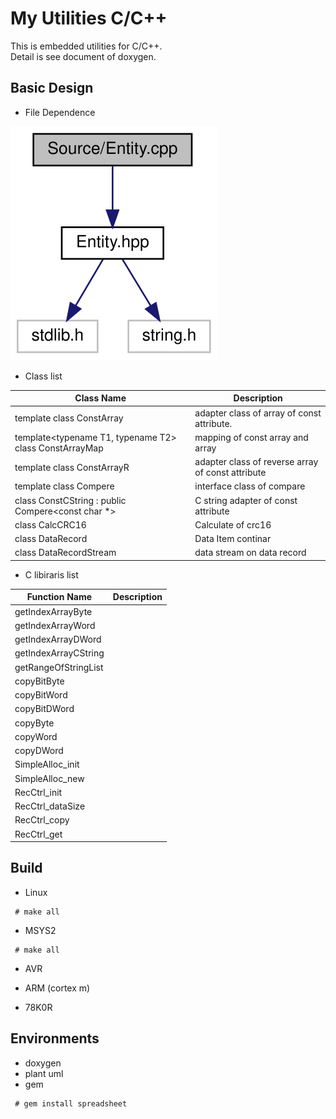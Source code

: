 # My Utilities C/C++

This is embedded  utilities for C/C++.<br>
Detail is see document of doxygen.

## Basic Design

* File Dependence

![sample][1]

* Class list

| <center>Class Name</center> | <center>Description</center> |
|:---|:---|
| template<typename T> class ConstArray                  | adapter class of array of const attribute. |
| template<typename T1, typename T2> class ConstArrayMap | mapping of const array and array |
| template<typename T> class ConstArrayR                 | adapter class of reverse array of const attribute |
| template<typename T> class Compere                     | interface class of compare |
| class ConstCString : public Compere<const char *>      | C string adapter of const attribute |
| class CalcCRC16                                        | Calculate of crc16 |
| class DataRecord                                       | Data Item continar |
| class DataRecordStream                                 | data stream on data record |

* C libiraris list

| <center>Function Name</center> | <center>Description</center> |
|:---|:---|
| getIndexArrayByte    | |
| getIndexArrayWord    | |
| getIndexArrayDWord   | |
| getIndexArrayCString | |
| getRangeOfStringList | |
| copyBitByte          | |
| copyBitWord          | |
| copyBitDWord         | |
| copyByte             | |
| copyWord             | |
| copyDWord            | |
| SimpleAlloc_init     | |
| SimpleAlloc_new      | |
| RecCtrl_init         | |
| RecCtrl_dataSize     | |
| RecCtrl_copy         | |
| RecCtrl_get          | |

## Build

* Linux
~~~
 # make all
~~~

* MSYS2
~~~
 # make all
~~~

* AVR

* ARM (cortex m)

* 78K0R

## Environments

* doxygen
* plant uml
* gem
~~~
 # gem install spreadsheet
~~~

[1]:Documents/sample.svg
